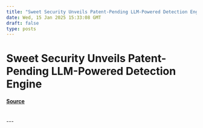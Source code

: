 ```yaml
---
title: "Sweet Security Unveils Patent-Pending LLM-Powered Detection Engine"
date: Wed, 15 Jan 2025 15:33:08 GMT
draft: false
type: posts
---
```

# Sweet Security Unveils Patent-Pending LLM-Powered Detection Engine









#### [Source](https://hackernoon.com/sweet-security-unveils-patent-pending-llm-powered-detection-engine?source=rss)

<br/>
---
